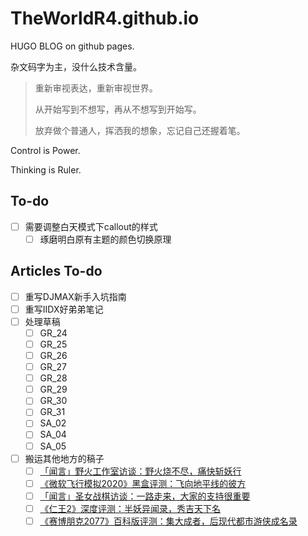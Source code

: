 # TheWorldR4.github.io

HUGO BLOG on github pages.

杂文码字为主，没什么技术含量。

> 重新审视表达，重新审视世界。
> 
> 从开始写到不想写，再从不想写到开始写。
> 
> 放弃做个普通人，挥洒我的想象，忘记自己还握着笔。

Control is Power.

Thinking is Ruler.

## To-do

- [ ] 需要调整白天模式下callout的样式
  - [ ] 琢磨明白原有主题的颜色切换原理

## Articles To-do

- [ ] 重写DJMAX新手入坑指南
- [ ] 重写IIDX好弟弟笔记
- [ ] 处理草稿
  - [ ] GR_24
  - [ ] GR_25
  - [ ] GR_26
  - [ ] GR_27
  - [ ] GR_28
  - [ ] GR_29
  - [ ] GR_30
  - [ ] GR_31
  - [ ] SA_02
  - [ ] SA_04
  - [ ] SA_05
- [ ] 搬运其他地方的稿子
  - [ ] [「闻言」野火工作室访谈：野火烧不尽，痛快斩妖行](https://api.xiaoheihe.cn/v3/bbs/app/api/web/share?link_id=45339207)
  - [ ] [《微软飞行模拟2020》黑盒评测：飞向地平线的彼方](https://api.xiaoheihe.cn/v3/bbs/app/api/web/share?link_id=44393519)
  - [ ] [「闻言」圣女战棋访谈：一路走来，大家的支持很重要](https://api.xiaoheihe.cn/v3/bbs/app/api/web/share?link_id=44188258)
  - [ ] [《仁王2》深度评测：半妖异闻录，秀吉天下名](https://api.xiaoheihe.cn/v3/bbs/app/api/web/share?link_id=39112552)
  - [ ] [《赛博朋克2077》百科版评测：集大成者，后现代都市游侠成名录](https://api.xiaoheihe.cn/v3/bbs/app/api/web/share?link_id=49967108)
